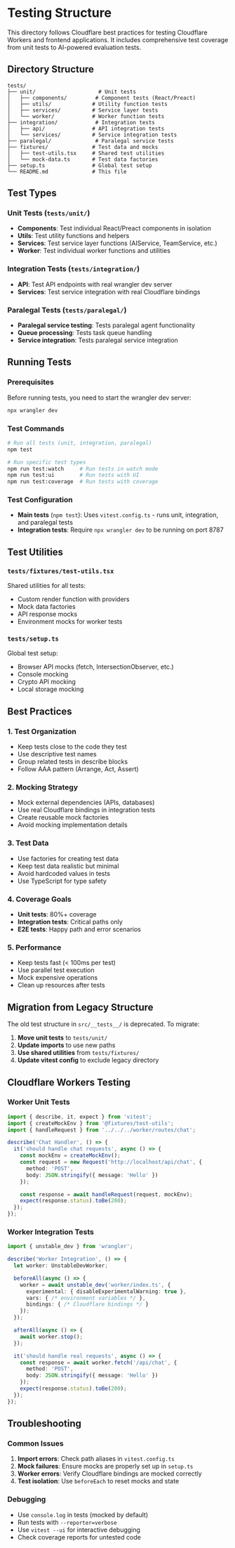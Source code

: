 # Testing Structure

This directory follows Cloudflare best practices for testing Cloudflare Workers and frontend applications. It includes comprehensive test coverage from unit tests to AI-powered evaluation tests.

## Directory Structure

```
tests/
├── unit/                    # Unit tests
│   ├── components/         # Component tests (React/Preact)
│   ├── utils/             # Utility function tests
│   ├── services/          # Service layer tests
│   └── worker/            # Worker function tests
├── integration/            # Integration tests
│   ├── api/               # API integration tests
│   └── services/          # Service integration tests
├── paralegal/              # Paralegal service tests
├── fixtures/              # Test data and mocks
│   ├── test-utils.tsx     # Shared test utilities
│   └── mock-data.ts       # Test data factories
├── setup.ts               # Global test setup
└── README.md              # This file
```

## Test Types

### Unit Tests (`tests/unit/`)
- **Components**: Test individual React/Preact components in isolation
- **Utils**: Test utility functions and helpers
- **Services**: Test service layer functions (AIService, TeamService, etc.)
- **Worker**: Test individual worker functions and utilities

### Integration Tests (`tests/integration/`)
- **API**: Test API endpoints with real wrangler dev server
- **Services**: Test service integration with real Cloudflare bindings


### Paralegal Tests (`tests/paralegal/`)
- **Paralegal service testing**: Tests paralegal agent functionality
- **Queue processing**: Tests task queue handling
- **Service integration**: Tests paralegal service integration


## Running Tests

### Prerequisites
Before running tests, you need to start the wrangler dev server:
```bash
npx wrangler dev
```

### Test Commands

```bash
# Run all tests (unit, integration, paralegal)
npm test

# Run specific test types
npm run test:watch     # Run tests in watch mode
npm run test:ui        # Run tests with UI
npm run test:coverage  # Run tests with coverage
```

### Test Configuration

- **Main tests** (`npm test`): Uses `vitest.config.ts` - runs unit, integration, and paralegal tests
- **Integration tests**: Require `npx wrangler dev` to be running on port 8787

## Test Utilities

### `tests/fixtures/test-utils.tsx`
Shared utilities for all tests:
- Custom render function with providers
- Mock data factories
- API response mocks
- Environment mocks for worker tests

### `tests/setup.ts`
Global test setup:
- Browser API mocks (fetch, IntersectionObserver, etc.)
- Console mocking
- Crypto API mocking
- Local storage mocking

## Best Practices

### 1. Test Organization
- Keep tests close to the code they test
- Use descriptive test names
- Group related tests in describe blocks
- Follow AAA pattern (Arrange, Act, Assert)

### 2. Mocking Strategy
- Mock external dependencies (APIs, databases)
- Use real Cloudflare bindings in integration tests
- Create reusable mock factories
- Avoid mocking implementation details

### 3. Test Data
- Use factories for creating test data
- Keep test data realistic but minimal
- Avoid hardcoded values in tests
- Use TypeScript for type safety

### 4. Coverage Goals
- **Unit tests**: 80%+ coverage
- **Integration tests**: Critical paths only
- **E2E tests**: Happy path and error scenarios

### 5. Performance
- Keep tests fast (< 100ms per test)
- Use parallel test execution
- Mock expensive operations
- Clean up resources after tests

## Migration from Legacy Structure

The old test structure in `src/__tests__/` is deprecated. To migrate:

1. **Move unit tests** to `tests/unit/`
2. **Update imports** to use new paths
3. **Use shared utilities** from `tests/fixtures/`
4. **Update vitest config** to exclude legacy directory

## Cloudflare Workers Testing

### Worker Unit Tests
```typescript
import { describe, it, expect } from 'vitest';
import { createMockEnv } from '@fixtures/test-utils';
import { handleRequest } from '../../../worker/routes/chat';

describe('Chat Handler', () => {
  it('should handle chat requests', async () => {
    const mockEnv = createMockEnv();
    const request = new Request('http://localhost/api/chat', {
      method: 'POST',
      body: JSON.stringify({ message: 'Hello' })
    });

    const response = await handleRequest(request, mockEnv);
    expect(response.status).toBe(200);
  });
});
```

### Worker Integration Tests
```typescript
import { unstable_dev } from 'wrangler';

describe('Worker Integration', () => {
  let worker: UnstableDevWorker;

  beforeAll(async () => {
    worker = await unstable_dev('worker/index.ts', {
      experimental: { disableExperimentalWarning: true },
      vars: { /* environment variables */ },
      bindings: { /* Cloudflare bindings */ }
    });
  });

  afterAll(async () => {
    await worker.stop();
  });

  it('should handle real requests', async () => {
    const response = await worker.fetch('/api/chat', {
      method: 'POST',
      body: JSON.stringify({ message: 'Hello' })
    });
    expect(response.status).toBe(200);
  });
});
```

## Troubleshooting

### Common Issues
1. **Import errors**: Check path aliases in `vitest.config.ts`
2. **Mock failures**: Ensure mocks are properly set up in `setup.ts`
3. **Worker errors**: Verify Cloudflare bindings are mocked correctly
4. **Test isolation**: Use `beforeEach` to reset mocks and state

### Debugging
- Use `console.log` in tests (mocked by default)
- Run tests with `--reporter=verbose`
- Use `vitest --ui` for interactive debugging
- Check coverage reports for untested code 